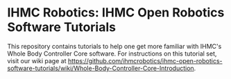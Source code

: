 # IHMC Robotics: IHMC Open Robotics Software Tutorials

This repository contains tutorials to help one get more familiar with IHMC's Whole Body Controller Core software. For instructions on this tutorial set, visit our wiki page at https://github.com/ihmcrobotics/ihmc-open-robotics-software-tutorials/wiki/Whole-Body-Controller-Core-Introduction.
